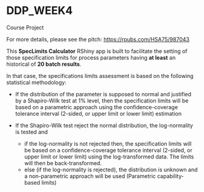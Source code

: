 # DDP_WEEK4

Course Project

For more details, please see the pitch: https://rpubs.com/HSA75/987043


This **SpecLimits Calculator** RShiny app is built to facilitate the setting of those specification limits for process parameters having **at least** an historical of **20 batch results**.

In that case, the specifications limits assessment is based on the following statistical methodology:

- If the distribution of the parameter is supposed to normal and justified by a Shapiro-Wilk test at 1% level, then the specification limits will be based on a parametric approach using the confidence-coverage tolerance interval (2-sided, or upper limit or lower limit) estimation

- If the Shapiro-Wilk test reject the normal distribution, the log-normality is tested and

    - if the log-normality is not rejected then, the specification limits will be based on a confidence-coverage tolerance interval (2-sided, or upper limit or lower limit) using the log-transformed data. The limits will then be back-transformed.
    - else (if the log-normality is rejected), the distribution is unknown and a non-parametric approach will be used (Parametric capability-based limits) 

